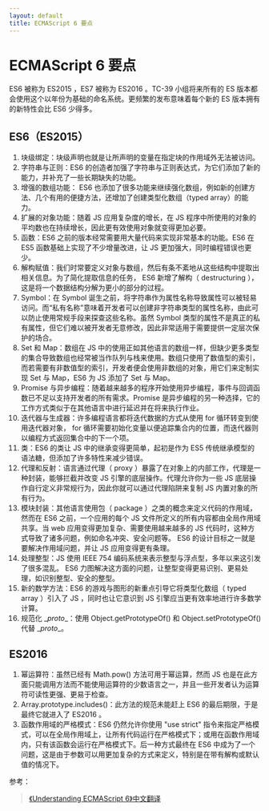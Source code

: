 ```yaml
---
layout: default
title: ECMAScript 6 要点
---
```


# ECMAScript 6 要点

ES6 被称为 ES2015 ，ES7 被称为 ES2016 。TC-39 小组将来所有的 ES 版本都会使用这个以年份为基础的命名系统。更频繁的发布意味着每个新的 ES 版本拥有的新特性会比 ES6 少得多。

## ES6（ES2015）

1. 块级绑定：块级声明也就是让所声明的变量在指定块的作用域外无法被访问。
2. 字符串与正则：ES6 的创造者加强了字符串与正则表达式，为它们添加了新的能力，并补充了一些长期缺失的功能。
3. 增强的数组功能： ES6 也添加了很多功能来继续强化数组，例如新的创建方法、几个有用的便捷方法，还增加了创建类型化数组（typed array）的能力。
4. 扩展的对象功能：随着 JS 应用复杂度的增长，在 JS 程序中所使用的对象的平均数也在持续增长，因此更有效使用对象就变得更加必要。
5. 函数：ES6 之前的版本经常需要用大量代码来实现非常基本的功能。ES6 在 ES5 函数基础上实现了不少增量改进，让 JS 更加强大，同时编程错误也更少。
6. 解构赋值：我们时常要定义对象与数组，然后有条不紊地从这些结构中提取出相关信息。为了简化提取信息的任务， ES6 新增了解构（ destructuring ），这是将一个数据结构分解为更小的部分的过程。
7. Symbol：在 Symbol 诞生之前，将字符串作为属性名称导致属性可以被轻易访问。而“私有名称”意味着开发者可以创建非字符串类型的属性名称，由此可以防止使用常规手段来探查这些名称。虽然 Symbol 类型的属性不是真正的私有属性，但它们难以被开发者无意修改，因此非常适用于需要提供一定层次保护的场合。
8. Set 和 Map：数组在 JS 中的使用正如其他语言的数组一样，但缺少更多类型的集合导致数组也经常被当作队列与栈来使用。数组只使用了数值型的索引，而若需要有非数值型的索引，开发者便会使用非数组的对象，用它们来定制实现 Set 与 Map，ES6 为 JS 添加了 Set 与 Map。
9. Promise 与异步编程：随着越来越多的程序开始使用异步编程，事件与回调函数已不足以支持开发者的所有需求。Promise 是异步编程的另一种选择，它的工作方式类似于在其他语言中进行延迟并在将来执行作业。
10. 迭代器与生成器：许多编程语言都将迭代数据的方式从使用 for 循环转变到使用迭代器对象， for 循环需要初始化变量以便追踪集合内的位置，而迭代器则以编程方式返回集合中的下一个项。
11. 类：ES6 的类让 JS 中的继承变得更简单，起初是作为 ES5 传统继承模型的语法糖，但添加了许多特性来减少错误。
12. 代理和反射：语言通过代理（ proxy ）暴露了在对象上的内部工作，代理是一种封装，能够拦截并改变 JS 引擎的底层操作。代理允许你为一些 JS 底层操作自行定义非常规行为，因此你就可以通过代理陷阱来复制 JS 内置对象的所有行为。
13. 模块封装：其他语言使用包（ package ）之类的概念来定义代码的作用域，然而在 ES6 之前，一个应用的每个 JS 文件所定义的所有内容都由全局作用域共享。当 web 应用变得更加复杂、需要使用越来越多的 JS 代码时，这种方式导致了诸多问题，例如命名冲突、安全问题等。 ES6 的设计目标之一就是要解决作用域问题，并让 JS 应用变得更有条理。
14. 处理整型：JS 使用 IEEE 754 编码系统来表示整型与浮点型，多年以来这引发了很多混乱。 ES6 力图解决这方面的问题，让整型变得更易识别、更易处理，如识别整型、安全的整型。
15. 新的数学方法：ES6 的游戏与图形的新重点引导它将类型化数组（ typed array ）引入了 JS ，同时也让它意识到 JS 引擎应当更有效率地进行许多数学计算。
16. 规范化 \__proto__：使用 Object.getPrototypeOf() 和 Object.setPrototypeOf() 代替 \__proto__。

## ES2016

1. 幂运算符：虽然已经有 Math.pow() 方法可用于幂运算，然而 JS 也是在此方面只能调用方法而不能使用运算符的少数语言之一，并且一些开发者认为运算符可读性更强、更易于检查。
1. Array.prototype.includes()：此方法的规范未能赶上 ES6 的最后期限，于是最终它就进入了 ES2016 。
1. 函数作用域的严格模式：ES6 仍然允许你使用 "use strict" 指令来指定严格模式，可以在全局作用域上，让所有代码运行在严格模式下；或用在函数作用域内，只有该函数会运行在严格模式下。后一种方式最终在 ES6 中成为了一个问题，这是由于参数可以用更加复杂的方式来定义，特别是在带有解构或默认值的情况下。

参考：
> [《Understanding ECMAScript 6》中文翻译][1]

  [1]: https://sagittarius-rev.gitbooks.io/understanding-ecmascript-6-zh-ver/content/